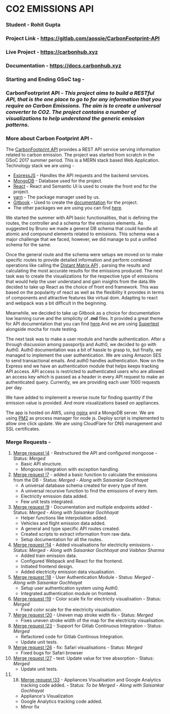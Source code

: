 # CO2 EMISSIONS API
### Student - Rohit Gupta
### Project Link - https://gitlab.com/aossie/CarbonFootprint-API
### Live Project - https://carbonhub.xyz
### Documentation - https://docs.carbonhub.xyz
### Starting and Ending GSoC tag - 
### CarbonFootrprint API - *This project aims to build a RESTful API, that is the one place to go to for any information that you require on Carbon Emissions. The aim is to create a universal converter to CO2. The project contains a number of visualizations to help understand the generic emission patterns.*
### More about Carbon Footprint API -
 The [CarbonFootprint API](https://carbonhub.xyz) provides a REST API service serving information related to carbon emission. The project was started from scratch in the GSoC 2017 summer period. This is a MERN stack based Web Application. 
 Technology stack we are using - 

 * [ExpressJS](https://expressjs.com/) - Handles the API requests and the backend services.
 * [MongoDB](https://www.mongodb.com/) - Database used for the project.
 * [React](https://facebook.github.io/react/) - React and Semantic UI is used to create the front end for the project.
 * [yarn](https://yarnpkg.com/en/) - The package manager used by us.
 * [Gitbook](https://www.gitbook.com/) - Used to create the [documentation](docs.carbonhub.xyz) for the project.
 * The other packages we are using you can find [here](https://gitlab.com/aossie/CarbonFootprint-API/blob/master/package.json).
 
 We started the summer with API basic functionalities, that is defining the routes, the controller and a schema for the emission elements. As suggested by Bruno we made a general DB schema that could handle all atomic and compound elements related to emissions. This schema was a major challenge that we faced, however, we did manage to put a unified schema for the same. 
 
 Once the general route and the schema were setups we moved on to make specific routes to provide detailed information and perform combined operations like calling the [Distant Matrix API](https://developers.google.com/maps/documentation/distance-matrix/intro) , parsing the results and calculating the most accurate results for the emissions produced. The next task was to create the visualizations for the respective type of emissions that would help the user understand and gain insights from the data.We decided to take up React as the choice of front end framework. This was based on the popularity of react as well as the flexibility it provides in terms of components and attractive features like virtual dom. Adapting to react and webpack was a bit difficult in the beginning. 

 Meanwhile, we decided to take up Gitbook as a choice for documentation low learning curve and the simplicity of **.md** files. It provided a great theme for API documentation that you can find [here](https://github.com/GitbookIO/theme-api).And we are using [Supertest](https://www.npmjs.com/package/supertest) alongside mocha for route testing.

 The next task was to make a user module and handle authentication. After a through discussion among passportjs and Auth0, we decided to go with Auth0. Auth0 documentation was a bit of hassle to grasp to, but finally, we managed to implement the user authentication. We are using Amazon SES to send transactional emails. And auth0 handles authentication. Now on the Express end we have an authentication module that helps keeps tracking API access. API access is restricted to authenticated users who are allowed an access key which is passed as a header in every API request to make an authenticated query. Currently, we are providing each user 1000 requests per day. 
 
 We have added to implement a reverse route for finding quantity if the emission value is provided. And more visualizations based on appliances.

 The app is hosted on AWS, using [nginx](https://www.nginx.com/resources/wiki/) and a MongoDB server. We are using [PM2](http://pm2.keymetrics.io/) as process manager for node js. Deploy script is implemented to allow one click update. We are using CloudFlare for DNS management and SSL certificates.

### Merge Requests - 
1. [ Merge request !4](https://gitlab.com/aossie/CarbonFootprint-API/merge_requests/4) - Restructured the API and configured mongoose - Status: *Merged*
    * Basic API structure.
    * Mongoose integration with exception handling.
2. [ Merge request !7](https://gitlab.com/aossie/CarbonFootprint-API/merge_requests/7) - added a basic function to calculate the emissions from the DB - Status: *Merged* - *Along with Saisankar Gochhayat*
    * A universal database schema created for every type of item.
    * A universal recursive function to find the emissions of every item.
    * Electricity emission data added.
    * Few unit tests integrated.
3. [ Merge request !9](https://gitlab.com/aossie/CarbonFootprint-API/merge_requests/9) - Documentation and multiple endpoints added - Status: *Merged* - *Along with Saisankar Gochhayat*
    * Helper functions like interpolation added.
    * Vehicles and flight emission data added.
    * A general and type specific API routes created.
    * Created scripts to extract information from raw data.
    * Setup documentation for all the routes.
4. [ Merge request !14](https://gitlab.com/aossie/CarbonFootprint-API/merge_requests/14) - Added visualisations for electricity emissions - Status: *Merged* - *Along with Saisankar Gochhayat and Vaibhav Sharma*
    * Added train emission data.
    * Configured Webpack and React for the frontend.
    * Initiated frontend design.
    * Added electricity emission data visualisation.
5. [ Merge request !18](https://gitlab.com/aossie/CarbonFootprint-API/merge_requests/18) - User Authentication Module - Status: *Merged* - *Along with Saisankar Gochhayat*
    * Setup user authentication system using Auth0.
    * Integrated authentication module on frontend. 
6. [ Merge request !19](https://gitlab.com/aossie/CarbonFootprint-API/merge_requests/19) - Color scale fix for electricity visualisation - Status: *Merged* 
    * Fixed color scale for the electricity visualisation. 
7. [ Merge request !20](https://gitlab.com/aossie/CarbonFootprint-API/merge_requests/20) - Uneven map stroke width fix - Status: *Merged*
    * Fixes uneven stroke width of the map for the electricity visualisation.
8. [ Merge request !23](https://gitlab.com/aossie/CarbonFootprint-API/merge_requests/23) - Support for Gitlab Continuous Integration - Status: *Merged* 
    * Refactored code for Gitlab Continous Integration.
    * Update unit tests.
9. [ Merge request !26](https://gitlab.com/aossie/CarbonFootprint-API/merge_requests/26) - fix: Safari visualisations - Status: *Merged*
    * Fixed bugs for Safari browser
10. [ Merge request !27](https://gitlab.com/aossie/CarbonFootprint-API/merge_requests/27) - test: Update value for tree absorption - Status: *Merged* 
    * Update unit tests.
11. 18. [ Merge request !33](https://gitlab.com/aossie/CarbonFootprint-API/merge_requests/33) - Appliances Visualisation and Google Analytics tracking code added. - Status: *To be Merged* - *Along with Saisankar Gochhayat*
    * Appliance's Visualization 
    * Google Analytics tracking code added.
    * Minor fix